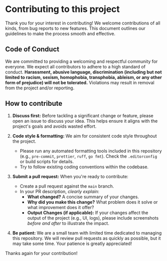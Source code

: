 # Contributing to this project

Thank you for your interest in contributing! We welcome contributions of all kinds, from bug reports to new features. This document outlines our guidelines to make the process smooth and effective.

## Code of Conduct

We are committed to providing a welcoming and respectful community for everyone. We expect all contributors to adhere to a high standard of conduct. **Harassment, abusive language, discrimination (including but not limited to racism, sexism, homophobia, transphobia, ableism, or any other form of prejudice) will not be tolerated.** Violations may result in removal from the project and/or reporting.

## How to contribute

1. **Discuss first:** Before tackling a significant change or feature, please open an issue to discuss your idea. This helps ensure it aligns with the project's goals and avoids wasted effort.

2. **Code style & formatting:** We aim for consistent code style throughout the project.
   * Please run any automated formatting tools included in this repository (e.g., `pre-commit`, `prettier`, `ruff`, `go fmt`). Check the `.editorconfig` or build scripts for details.
   * Try to follow existing coding conventions within the codebase.

3. **Submit a pull request:** When you're ready to contribute:
    * Create a pull request against the `main` branch.
    * In your PR description, *clearly explain*:
        * **What changed?** A concise summary of your changes.
        * **Why did you make this change?** What problem does it solve or what improvement does it offer?
        * **Output Changes (if applicable):** If your changes affect the output of the project (e.g., UI, logs), please include screenshots *before and after* to illustrate the impact.

4. **Be patient:** We are a small team with limited time dedicated to managing this repository. We will review pull requests as quickly as possible, but it may take some time. Your patience is greatly appreciated!



Thanks again for your contribution!
